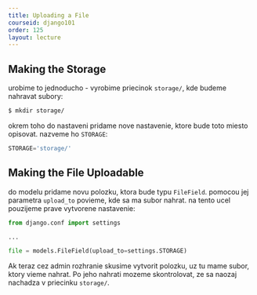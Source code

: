 ```yaml
---
title: Uploading a File
courseid: django101
order: 125
layout: lecture
---
```


## Making the Storage

urobime to jednoducho - vyrobime priecinok `storage/`, kde budeme nahravat subory:

```bash
$ mkdir storage/
```

okrem toho do nastaveni pridame nove nastavenie, ktore bude toto miesto opisovat. nazveme ho `STORAGE`:

```python
STORAGE='storage/'
```


## Making the File Uploadable

do modelu pridame novu polozku, ktora bude typu `FileField`. pomocou jej parametra `upload_to` povieme, kde sa ma subor nahrat. na tento ucel pouzijeme prave vytvorene nastavenie:

```python
from django.conf import settings

...

file = models.FileField(upload_to=settings.STORAGE)
```

Ak teraz cez admin rozhranie skusime vytvorit polozku, uz tu mame subor, ktory vieme nahrat. Po jeho nahrati mozeme skontrolovat, ze sa naozaj nachadza v priecinku `storage/`.
